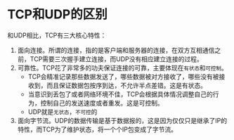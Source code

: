 # TCP和UDP的区别

和UDP相比，TCP有三大核心特性：

1. 面向连接。所谓的连接，指的是客户端和服务器的连接，在双方互相通信之前，TCP需要三次握手建立连接，而UDP没有相应建立连接的过程。
2. 可靠性。TCP花了非常多的功夫保证连接的可靠，主要体现在`有状态`和`可控制`。
    - TCP会精准记录那些数据发送了，哪些数据被对方接收了，哪些没有被接收到，而且保证数据包按序到达，不允许半点差错。这是有状态。
    - 当意识到丢包了或者网络环境不佳，TCP会根据具体情况调整自己的行为，控制自己的发送速度或者重发。这是可控制。
    - UDP就是`无状态`，`不可控`的
3. 面向字节流。UDP的数据传输是基于数据报的，这是因为仅仅只是继承了IP的特性，而TCP为了维护状态，将一个个IP包变成了字节流。